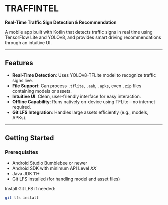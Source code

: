 # TRAFFINTEL

**Real-Time Traffic Sign Detection & Recommendation**

A mobile app built with Kotlin that detects traffic signs in real time using TensorFlow Lite and YOLOv8, and provides smart driving recommendations through an intuitive UI.

---

##  Features

-  **Real-Time Detection**: Uses YOLOv8-TFLite model to recognize traffic signs live.
-  **File Support**: Can process `.tflite`, `.aab`, `.apks`, even `.zip` files containing models or assets.
-  **Intuitive UI**: Clean, user-friendly interface for easy interaction.
-  **Offline Capability**: Runs natively on-device using TFLite—no internet required.
-  **Git LFS Integration**: Handles large assets efficiently (e.g., models, APKs).

---

##  Getting Started

### Prerequisites

- Android Studio Bumblebee or newer
- Android SDK with minimum API Level _XX_
- Java JDK 11+
- Git LFS installed (for handling model and asset files)

Install Git LFS if needed:

```bash
git lfs install
